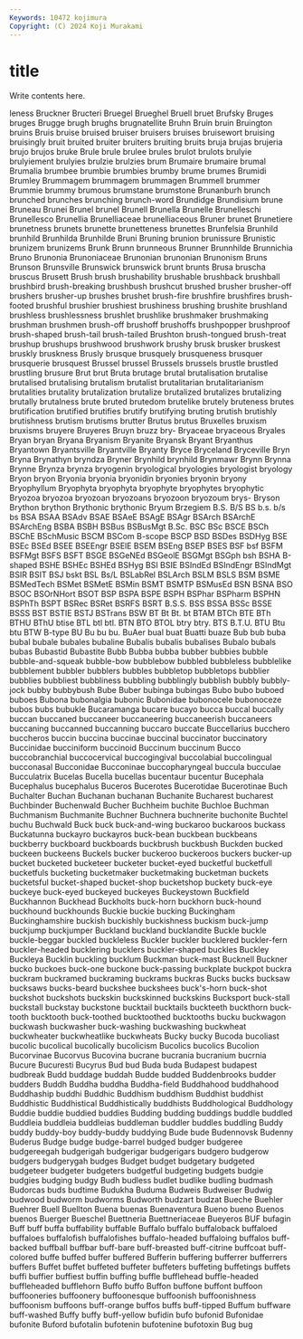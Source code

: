 ```yaml
---
Keywords: 10472 kojimura
Copyright: (C) 2024 Koji Murakami
---
```


# title

Write contents here.



leness Bruckner Bructeri Bruegel Brueghel Bruell bruet Brufsky Bruges bruges
Brugge brugh brughs brugnatellite Bruhn Bruin bruin Bruington bruins Bruis
bruise bruised bruiser bruisers bruises bruisewort bruising bruisingly bruit bruited
bruiter bruiters bruiting bruits bruja brujas brujeria brujo brujos bruke
Brule brule brulee brules brulot brulots brulyie brulyiement brulyies brulzie
brulzies brum Brumaire brumaire brumal Brumalia brumbee brumbie brumbies brumby
brume brumes Brumidi Brumley Brummagem brummagem brummagen Brummell brummer Brummie
brummy brumous brumstane brumstone Brunanburh brunch brunched brunches brunching brunch-word
Brundidge Brundisium brune Bruneau Brunei Brunel brunel Brunell Brunella Brunelle
Brunelleschi Brunellesco Brunellia Brunelliaceae brunelliaceous Bruner brunet Brunetiere brunetness brunets
brunette brunetteness brunettes Brunfelsia Brunhild brunhild Brunhilda Brunhilde Bruni Bruning
brunion brunissure Brunistic brunizem brunizems Brunk Brunn brunneous Brunner Brunnhilde
Brunnichia Bruno Brunonia Brunoniaceae Brunonian brunonian Brunonism Bruns Brunson Brunsville
Brunswick brunswick brunt brunts Brusa bruscha bruscus Brusett Brush brush
brushability brushable brushback brushball brushbird brush-breaking brushbush brushcut brushed brusher
brusher-off brushers brusher-up brushes brushet brush-fire brushfire brushfires brush-footed brushful
brushier brushiest brushiness brushing brushite brushland brushless brushlessness brushlet brushlike
brushmaker brushmaking brushman brushmen brush-off brushoff brushoffs brushpopper brushproof brush-shaped
brush-tail brush-tailed Brushton brush-tongued brush-treat brushup brushups brushwood brushwork brushy
brusk brusker bruskest bruskly bruskness Brusly brusque brusquely brusqueness brusquer
brusquerie brusquest Brussel brussel Brussels brussels brustle brustled brustling brusure
Brut brut Bruta brutage brutal brutalisation brutalise brutalised brutalising brutalism
brutalist brutalitarian brutalitarianism brutalities brutality brutalization brutalize brutalized brutalizes brutalizing
brutally brutalness brute bruted brutedom brutelike brutely bruteness brutes brutification
brutified brutifies brutify brutifying bruting brutish brutishly brutishness brutism brutisms
brutter Brutus brutus Bruxelles bruxism bruxisms bruyere Bruyeres Bruyn bruzz
bry- Bryaceae bryaceous Bryales Bryan bryan Bryana Bryanism Bryanite Bryansk
Bryant Bryanthus Bryantown Bryantsville Bryantville Bryanty Bryce Bryceland Bryceville Bryn
Bryna Brynathyn bryndza Bryner Brynhild brynhild Brynmawr Brynn Brynna Brynne
Brynza brynza bryogenin bryological bryologies bryologist bryology Bryon bryon Bryonia
bryonia bryonidin bryonies bryonin bryony Bryophyllum Bryophyta bryophyta bryophyte bryophytes
bryophytic Bryozoa bryozoa bryozoan bryozoans bryozoon bryozoum brys- Bryson Brython
brython Brythonic brythonic Bryum Brzegiem B.S. B/S BS b.s. b/s
bs BSA BSAA BSAdv BSAE BSAeE BSAgE BSAgr BSArch BSArchE
BSArchEng BSBA BSBH BSBus BSBusMgt B.Sc. BSC BSc BSCE BSCh
BSChE BSchMusic BSCM BSCom B-scope BSCP BSD BSDes BSDHyg BSE
BSEc BSEd BSEE BSEEngr BSElE BSEM BSEng BSEP BSES BSF
bsf BSFM BSFMgt BSFS BSFT BSGE BSGeNEd BSGeolE BSGMgt BSGph
bsh BSHA B-shaped BSHE BSHEc BSHEd BSHyg BSI BSIE BSIndEd
BSIndEngr BSIndMgt BSIR BSIT BSJ bskt BSL Bs/L BSLabRel BSLArch
BSLM BSLS BSM BSME BSMedTech BSMet BSMetE BSMin BSMT BSMTP
BSMusEd BSN BSNA BSO BSOC BSOrNHort BSOT BSP BSPA BSPE
BSPH BSPhar BSPharm BSPHN BSPhTh BSPT BSRec BSRet BSRFS BSRT
B.S.S. BSS BSSA BSSc BSSE BSSS BST BSTIE BSTJ BSTrans
BSW BT Bt Bt. bt BTAM BTCh BTE BTh BTHU
BThU btise BTL btl btl. BTN BTO BTOL btry btry.
BTS B.T.U. BTU Btu btu BTW B-type BU Bu bu
bu. BuAer bual buat Buatti buaze Bub bub buba bubal
bubale bubales bubaline Bubalis bubalis bubalises Bubalo bubals bubas Bubastid
Bubastite Bubb Bubba bubba bubber bubbies bubble bubble-and-squeak bubble-bow bubblebow
bubbled bubbleless bubblelike bubblement bubbler bubblers bubbles bubbletop bubbletops bubblier
bubblies bubbliest bubbliness bubbling bubblingly bubblish bubbly bubbly-jock bubby bubbybush
Bube Buber bubinga bubingas Bubo bubo buboed buboes Bubona bubonalgia
bubonic Bubonidae bubonocele bubonoceze bubos bubs bubukle Bucaramanga bucare bucayo
bucca buccal buccally buccan buccaned buccaneer buccaneering buccaneerish buccaneers buccaning
buccanned buccanning buccaro buccate Buccellarius bucchero buccheros buccin buccina buccinae
buccinal buccinator buccinatory Buccinidae bucciniform buccinoid Buccinum buccinum Bucco buccobranchial
buccocervical buccogingival buccolabial buccolingual bucconasal Bucconidae Bucconinae buccopharyngeal buccula bucculae
Bucculatrix Bucelas Bucella bucellas bucentaur bucentur Bucephala Bucephalus bucephalus Buceros
Bucerotes Bucerotidae Bucerotinae Buch Buchalter Buchan Buchanan buchanan Buchanite Bucharest
bucharest Buchbinder Buchenwald Bucher Buchheim buchite Buchloe Buchman Buchmanism Buchmanite
Buchner Buchnera buchnerite buchonite Buchtel buchu Buchwald Buck buck buck-and-wing
buckaroo buckaroos buckass Buckatunna buckayro buckayros buck-bean buckbean buckbeans buckberry
buckboard buckboards buckbrush buckbush Buckden bucked buckeen buckeens Buckels bucker
buckeroo buckeroos buckers bucker-up bucket bucketed bucketeer bucketer bucket-eyed bucketful
bucketfull bucketfuls bucketing bucketmaker bucketmaking bucketman buckets bucketsful bucket-shaped bucket-shop
bucketshop buckety buck-eye buckeye buck-eyed buckeyed buckeyes Buckeystown Buckfield Buckhannon
Buckhead Buckholts buck-horn buckhorn buck-hound buckhound buckhounds Buckie buckie bucking
Buckingham Buckinghamshire buckish buckishly buckishness buckism buck-jump buckjump buckjumper Buckland
buckland bucklandite Buckle buckle buckle-beggar buckled buckleless Buckler buckler bucklered
buckler-fern buckler-headed bucklering bucklers buckler-shaped buckles Buckley Buckleya Bucklin buckling
bucklum Buckman buck-mast Bucknell Buckner bucko buckoes buck-one buckone buck-passing
buckplate buckpot buckra buckram buckramed buckraming buckrams buckras Bucks bucks
bucksaw bucksaws bucks-beard buckshee buckshees buck's-horn buck-shot buckshot buckshots buckskin
buckskinned buckskins Bucksport buck-stall buckstall buckstay buckstone bucktail bucktails buckteeth
buckthorn buck-tooth bucktooth buck-toothed bucktoothed bucktooths bucku buckwagon buckwash buckwasher
buck-washing buckwashing buckwheat buckwheater buckwheatlike buckwheats Bucky bucky Bucoda bucoliast
bucolic bucolical bucolically bucolicism Bucolics bucolics Bucolion Bucorvinae Bucorvus Bucovina
bucrane bucrania bucranium bucrnia Bucure Bucuresti Bucyrus Bud bud Buda
buda Budapest budapest budbreak Budd buddage buddah Budde budded Buddenbrooks
budder budders Buddh Buddha buddha Buddha-field Buddhahood buddhahood Buddhaship buddhi
Buddhic Buddhism buddhism Buddhist buddhist Buddhistic Buddhistical Buddhistically buddhists Buddhological
Buddhology Buddie buddie buddied buddies Budding budding buddings buddle buddled
Buddleia buddleia buddleias buddleman buddler buddles buddling Buddy buddy buddy-boy
buddy-buddy buddying Bude bude Budennovsk Budenny Buderus Budge budge budge-barrel
budged budger budgeree budgereegah budgerigah budgerigar budgerigars budgero budgerow budgers
budgerygah budges Budget budget budgetary budgeted budgeteer budgeter budgeters budgetful
budgeting budgets budgie budgies budging budgy Budh budless budlet budlike
budling budmash Budorcas buds budtime Budukha Buduma Budweis Budweiser Budwig
budwood budworm budworms Budworth budzart budzat Bueche Buehler Buehrer Buell
Buellton Buena buenas Buenaventura Bueno bueno Buenos buenos Buerger Bueschel
Buettneria Buettneriaceae Bueyeros BUF bufagin Buff buff buffa buffability buffable
Buffalo buffalo buffaloback buffaloed buffaloes buffalofish buffalofishes buffalo-headed buffaloing buffalos
buff-backed buffball buffbar buff-bare buff-breasted buff-citrine buffcoat buff-colored buffe buffed
buffer buffered Bufferin buffering bufferrer bufferrers buffers Buffet buffet buffeted
buffeter buffeters buffeting buffetings buffets buffi buffier buffiest buffin buffing
buffle bufflehead buffle-headed buffleheaded bufflehorn Buffo buffo Buffon buffone buffont
buffoon buffooneries buffoonery buffoonesque buffoonish buffoonishness buffoonism buffoons buff-orange buffos
buffs buff-tipped Buffum buffware buff-washed Buffy buffy buff-yellow bufidin bufo
bufonid Bufonidae bufonite Buford bufotalin bufotenin bufotenine bufotoxin Bug bug
